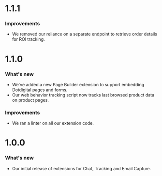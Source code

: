 # 1.1.1

### Improvements
- We removed our reliance on a separate endpoint to retrieve order details for ROI tracking.

# 1.1.0

### What's new
- We've added a new Page Builder extension to support embedding Dotdigital pages and forms.  
- Our web behavior tracking script now tracks last browsed product data on product pages.

### Improvements
- We ran a linter on all our extension code.

# 1.0.0

### What's new
- Our initial release of extensions for Chat, Tracking and Email Capture.
